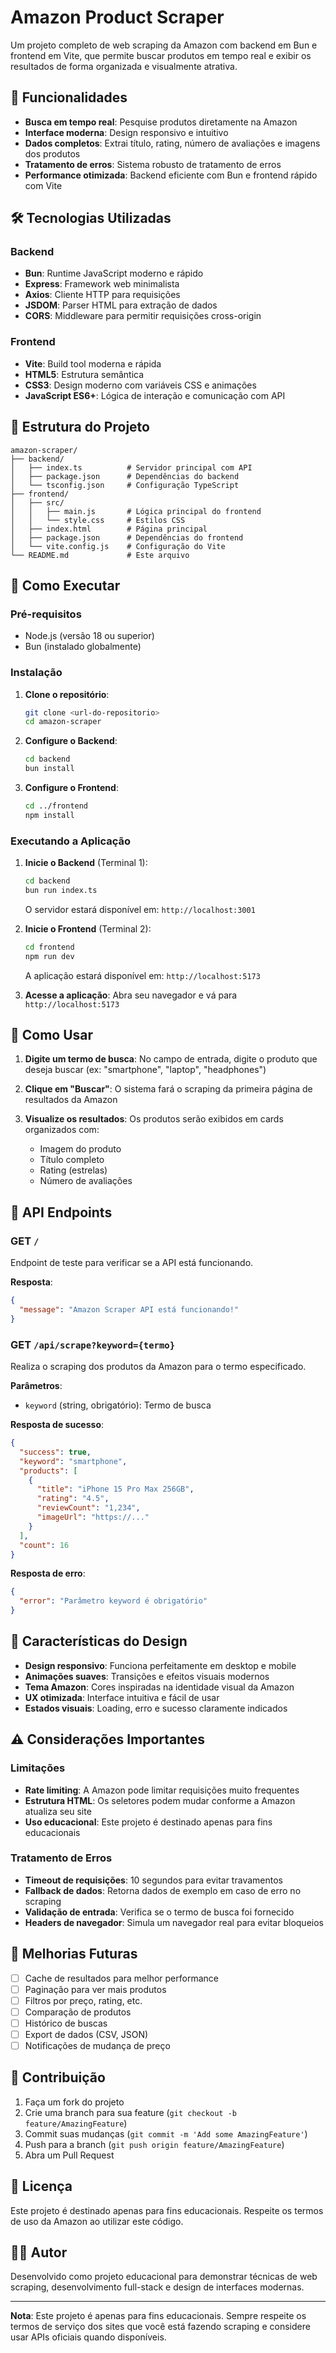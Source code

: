 # Amazon Product Scraper

Um projeto completo de web scraping da Amazon com backend em Bun e frontend em Vite, que permite buscar produtos em tempo real e exibir os resultados de forma organizada e visualmente atrativa.

## 🚀 Funcionalidades

- **Busca em tempo real**: Pesquise produtos diretamente na Amazon
- **Interface moderna**: Design responsivo e intuitivo
- **Dados completos**: Extrai título, rating, número de avaliações e imagens dos produtos
- **Tratamento de erros**: Sistema robusto de tratamento de erros
- **Performance otimizada**: Backend eficiente com Bun e frontend rápido com Vite

## 🛠️ Tecnologias Utilizadas

### Backend
- **Bun**: Runtime JavaScript moderno e rápido
- **Express**: Framework web minimalista
- **Axios**: Cliente HTTP para requisições
- **JSDOM**: Parser HTML para extração de dados
- **CORS**: Middleware para permitir requisições cross-origin

### Frontend
- **Vite**: Build tool moderna e rápida
- **HTML5**: Estrutura semântica
- **CSS3**: Design moderno com variáveis CSS e animações
- **JavaScript ES6+**: Lógica de interação e comunicação com API

## 📁 Estrutura do Projeto

```
amazon-scraper/
├── backend/
│   ├── index.ts          # Servidor principal com API
│   ├── package.json      # Dependências do backend
│   └── tsconfig.json     # Configuração TypeScript
├── frontend/
│   ├── src/
│   │   ├── main.js       # Lógica principal do frontend
│   │   └── style.css     # Estilos CSS
│   ├── index.html        # Página principal
│   ├── package.json      # Dependências do frontend
│   └── vite.config.js    # Configuração do Vite
└── README.md             # Este arquivo
```

## 🚀 Como Executar

### Pré-requisitos

- Node.js (versão 18 ou superior)
- Bun (instalado globalmente)

### Instalação

1. **Clone o repositório**:
   ```bash
   git clone <url-do-repositorio>
   cd amazon-scraper
   ```

2. **Configure o Backend**:
   ```bash
   cd backend
   bun install
   ```

3. **Configure o Frontend**:
   ```bash
   cd ../frontend
   npm install
   ```

### Executando a Aplicação

1. **Inicie o Backend** (Terminal 1):
   ```bash
   cd backend
   bun run index.ts
   ```
   O servidor estará disponível em: `http://localhost:3001`

2. **Inicie o Frontend** (Terminal 2):
   ```bash
   cd frontend
   npm run dev
   ```
   A aplicação estará disponível em: `http://localhost:5173`

3. **Acesse a aplicação**:
   Abra seu navegador e vá para `http://localhost:5173`

## 📖 Como Usar

1. **Digite um termo de busca**: No campo de entrada, digite o produto que deseja buscar (ex: "smartphone", "laptop", "headphones")

2. **Clique em "Buscar"**: O sistema fará o scraping da primeira página de resultados da Amazon

3. **Visualize os resultados**: Os produtos serão exibidos em cards organizados com:
   - Imagem do produto
   - Título completo
   - Rating (estrelas)
   - Número de avaliações

## 🔧 API Endpoints

### GET `/`
Endpoint de teste para verificar se a API está funcionando.

**Resposta**:
```json
{
  "message": "Amazon Scraper API está funcionando!"
}
```

### GET `/api/scrape?keyword={termo}`
Realiza o scraping dos produtos da Amazon para o termo especificado.

**Parâmetros**:
- `keyword` (string, obrigatório): Termo de busca

**Resposta de sucesso**:
```json
{
  "success": true,
  "keyword": "smartphone",
  "products": [
    {
      "title": "iPhone 15 Pro Max 256GB",
      "rating": "4.5",
      "reviewCount": "1,234",
      "imageUrl": "https://..."
    }
  ],
  "count": 16
}
```

**Resposta de erro**:
```json
{
  "error": "Parâmetro keyword é obrigatório"
}
```

## 🎨 Características do Design

- **Design responsivo**: Funciona perfeitamente em desktop e mobile
- **Animações suaves**: Transições e efeitos visuais modernos
- **Tema Amazon**: Cores inspiradas na identidade visual da Amazon
- **UX otimizada**: Interface intuitiva e fácil de usar
- **Estados visuais**: Loading, erro e sucesso claramente indicados

## ⚠️ Considerações Importantes

### Limitações
- **Rate limiting**: A Amazon pode limitar requisições muito frequentes
- **Estrutura HTML**: Os seletores podem mudar conforme a Amazon atualiza seu site
- **Uso educacional**: Este projeto é destinado apenas para fins educacionais

### Tratamento de Erros
- **Timeout de requisições**: 10 segundos para evitar travamentos
- **Fallback de dados**: Retorna dados de exemplo em caso de erro no scraping
- **Validação de entrada**: Verifica se o termo de busca foi fornecido
- **Headers de navegador**: Simula um navegador real para evitar bloqueios

## 🔄 Melhorias Futuras

- [ ] Cache de resultados para melhor performance
- [ ] Paginação para ver mais produtos
- [ ] Filtros por preço, rating, etc.
- [ ] Comparação de produtos
- [ ] Histórico de buscas
- [ ] Export de dados (CSV, JSON)
- [ ] Notificações de mudança de preço

## 🤝 Contribuição

1. Faça um fork do projeto
2. Crie uma branch para sua feature (`git checkout -b feature/AmazingFeature`)
3. Commit suas mudanças (`git commit -m 'Add some AmazingFeature'`)
4. Push para a branch (`git push origin feature/AmazingFeature`)
5. Abra um Pull Request

## 📄 Licença

Este projeto é destinado apenas para fins educacionais. Respeite os termos de uso da Amazon ao utilizar este código.

## 👨‍💻 Autor

Desenvolvido como projeto educacional para demonstrar técnicas de web scraping, desenvolvimento full-stack e design de interfaces modernas.

---

**Nota**: Este projeto é apenas para fins educacionais. Sempre respeite os termos de serviço dos sites que você está fazendo scraping e considere usar APIs oficiais quando disponíveis.

